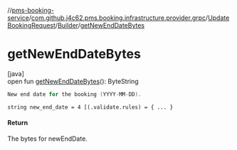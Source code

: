 //[pms-booking-service](../../../../index.md)/[com.github.j4c62.pms.booking.infrastructure.provider.grpc](../../index.md)/[UpdateBookingRequest](../index.md)/[Builder](index.md)/[getNewEndDateBytes](get-new-end-date-bytes.md)

# getNewEndDateBytes

[java]\
open fun [getNewEndDateBytes](get-new-end-date-bytes.md)(): ByteString

```kotlin
New end date for the booking (YYYY-MM-DD).

```
`string new_end_date = 4 [(.validate.rules) = { ... }`

#### Return

The bytes for newEndDate.